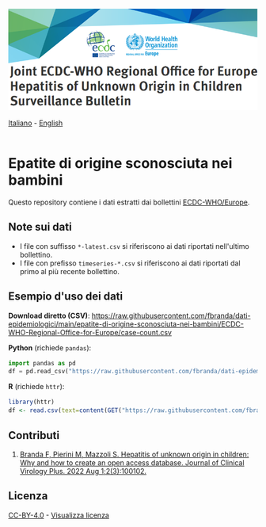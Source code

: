 <a href="https://cdn.ecdc.europa.eu/novhep-surveillance/"><img src="https://github.com/fbranda/dati-epidemiologici/blob/main/assets/img/logo-epatiti.png" alt="Epatiti" data-canonical-src="https://github.com/fbranda/dati-epidemiologici/blob/main/assets/img/logo-epatiti.png" width="900"/></a>

[Italiano](README.md) - [English](README_EN.md)<br><br>

# Epatite di origine sconosciuta nei bambini

Questo repository contiene i dati estratti dai bollettini [ECDC-WHO/Europe](https://cdn.ecdc.europa.eu/novhep-surveillance/). 

## Note sui dati 

- I file con suffisso `*-latest.csv` si riferiscono ai dati riportati nell'ultimo bollettino.
- I file con prefisso `timeseries-*.csv` si riferiscono ai dati riportati dal primo al più recente bollettino.  

## Esempio d'uso dei dati

**Download diretto (CSV)**: https://raw.githubusercontent.com/fbranda/dati-epidemiologici/main/epatite-di-origine-sconosciuta-nei-bambini/ECDC-WHO-Regional-Office-for-Europe/case-count.csv

**Python** (richiede `pandas`):
```python
import pandas as pd
df = pd.read_csv("https://raw.githubusercontent.com/fbranda/dati-epidemiologici/main/epatite-di-origine-sconosciuta-nei-bambini/ECDC-WHO-Regional-Office-for-Europe/case-count.csv")
```

**R** (richiede `httr`):
```r
library(httr)
df <- read.csv(text=content(GET("https://raw.githubusercontent.com/fbranda/dati-epidemiologici/main/epatite-di-origine-sconosciuta-nei-bambini/ECDC-WHO-Regional-Office-for-Europe/case-count.csv")))
```

## Contributi
1) [Branda F, Pierini M, Mazzoli S. Hepatitis of unknown origin in children: Why and how to create an open access database. Journal of Clinical Virology Plus. 2022 Aug 1;2(3):100102.](https://www.sciencedirect.com/science/article/pii/S2667038022000412?via%3Dihub)

## Licenza

[CC-BY-4.0](https://creativecommons.org/licenses/by/4.0/deed.it) - [Visualizza licenza](https://github.com/fbranda/west-nile/blob/main/LICENSE.md)




